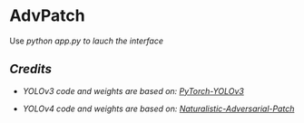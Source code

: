 # AdvPatch
Use <em>python app.py<em> to lauch the interface

## Credits
- YOLOv3 code and weights are based on: [PyTorch-YOLOv3](https://github.com/eriklindernoren/PyTorch-YOLOv3)

- YOLOv4 code and weights are based on: [Naturalistic-Adversarial-Patch](https://github.com/aiiu-lab/Naturalistic-Adversarial-Patch)